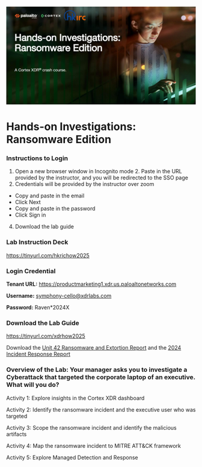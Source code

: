 ![Cortex HoW](how_ransomware.png)
<h1>Hands-on Investigations: Ransomware Edition​</h1>

<h3>Instructions to Login​</h3>

1. Open a new browser window in Incognito mode​
​2. Paste in the URL provided by the instructor, and you will be redirected to the SSO page​
3. Credentials will be provided by the instructor over zoom​
- Copy and paste in the email​
- Click Next​
- Copy and paste in the password​
- Click Sign in​
4. Download the lab guide​

<h3>Lab Instruction Deck</h3>

https://tinyurl.com/hkrichow2025

<h3>Login Credential​</h3>

**Tenant URL:** https://productmarketing1.xdr.us.paloaltonetworks.com​

**​Username:** symphony-cello@xdrlabs.com​

**Password:** Raven*2024X​

<h3>Download the Lab Guide</h3>

https://tinyurl.com/xdrhow2025 ​

Download the [Unit 42 Ransomware and Extortion Report](https://start.paloaltonetworks.com/2023-unit42-ransomware-extortion-report​) and the [2024 Incident Response Report](https://www.paloaltonetworks.com/resources/research/unit-42-incident-response-report)

<h3>Overview of the Lab:  Your manager asks you to investigate a Cyberattack that targeted the corporate laptop of an executive. What will you do?​</h3>
​
Activity 1: Explore insights in the Cortex XDR dashboard

Activity 2: Identify the ransomware incident and the executive user who was targeted ​

Activity 3: Scope the ransomware incident and identify the malicious artifacts​

Activity 4: Map the ransomware incident to MITRE ATT&CK framework​

Activity 5: Explore Managed Detection and Response​
​
